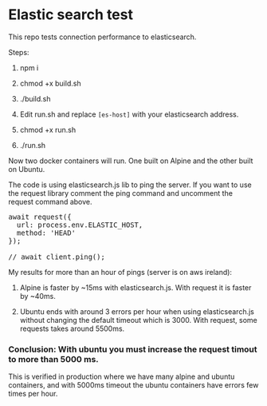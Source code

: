 # Elastic search test

This repo tests connection performance to elasticsearch.

Steps:

1. npm i

2. chmod +x build.sh

3. ./build.sh

4. Edit run.sh and replace `[es-host]` with your elasticsearch address.

5. chmod +x run.sh

6. ./run.sh

Now two docker containers will run. One built on Alpine and the other built on Ubuntu.

The code is using elasticsearch.js lib to ping the server. If you want to use the request library comment the ping command and uncomment the request command above.

<pre>
await request({
  url: process.env.ELASTIC_HOST,
  method: 'HEAD'
});

// await client.ping();
</pre>

My results for more than an hour of pings (server is on aws ireland):

1. Alpine is faster by ~15ms with elasticsearch.js. With request it is faster by ~40ms.

2. Ubuntu ends with around 3 errors per hour when using elasticsearch.js without changing the default timeout which is 3000. With request, some requests takes around 5500ms.

### Conclusion: With ubuntu you must increase the request timout to more than 5000 ms.

This is verified in production where we have many alpine and ubuntu containers, and with 5000ms timeout the ubuntu containers have errors few times per hour.

